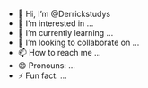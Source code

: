 - 👋 Hi, I’m @Derrickstudys
- 👀 I’m interested in ...
- 🌱 I’m currently learning ...
- 💞️ I’m looking to collaborate on ...
- 📫 How to reach me ...
- 😄 Pronouns: ...
- ⚡ Fun fact: ...

<!---
Derrickstudys/Derrickstudys is a ✨ special ✨ repository because its `README.md` (this file) appears on your GitHub profile.
You can click the Preview link to take a look at your changes.
--->

